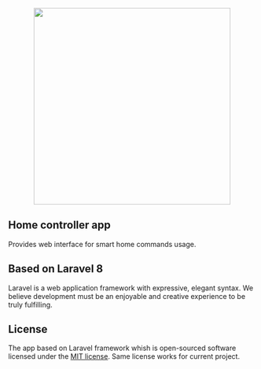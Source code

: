 <p align="center"><a href="https://laravel.com" target="_blank"><img src="https://raw.githubusercontent.com/laravel/art/master/logo-lockup/5%20SVG/2%20CMYK/1%20Full%20Color/laravel-logolockup-cmyk-red.svg" width="400"></a></p>

## Home controller app
Provides web interface for smart home commands usage. 


## Based on Laravel 8

Laravel is a web application framework with expressive, elegant syntax. We believe development must be an enjoyable and creative experience to be truly fulfilling.


## License

The app based on Laravel framework whish is open-sourced software licensed under the [MIT license](https://opensource.org/licenses/MIT).
Same license works for current project.
